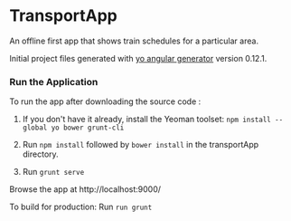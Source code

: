 # TransportApp
An offline first app that shows train schedules for a particular area.

Initial project files generated with [yo angular generator](https://github.com/yeoman/generator-angular)
version 0.12.1.

### Run the Application

To run the app after downloading the source code :


1. If you don't have it already, install the Yeoman toolset:
`npm install --global yo bower grunt-cli`

2. Run `npm install` followed by `bower install` in the transportApp directory.
3. Run `grunt serve`

Browse the app at http://localhost:9000/

To build for production:
Run `run grunt`

